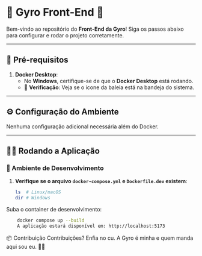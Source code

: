 # 🌟 Gyro Front-End 🚀

Bem-vindo ao repositório do **Front-End da Gyro**! Siga os passos abaixo para configurar e rodar o projeto corretamente.

---

## 🔧 Pré-requisitos

1. **Docker Desktop**:  
   - No **Windows**, certifique-se de que o **Docker Desktop** está rodando.  
   - 🐋 **Verificação**: Veja se o ícone da baleia está na bandeja do sistema.

---

## ⚙️ Configuração do Ambiente

Nenhuma configuração adicional necessária além do Docker.

---

## 🏃‍♂️ Rodando a Aplicação

### 🚀 Ambiente de Desenvolvimento

1. **Verifique se o arquivo `docker-compose.yml` e `Dockerfile.dev` existem**:
   ```bash
   ls  # Linux/macOS
   dir # Windows


Suba o container de desenvolvimento:

```bash
    docker compose up --build
    A aplicação estará disponível em: http://localhost:5173
```


📦 Contribuição
Contribuições? Enfia no cu. A Gyro é minha e quem manda aqui sou eu. 🤘😎